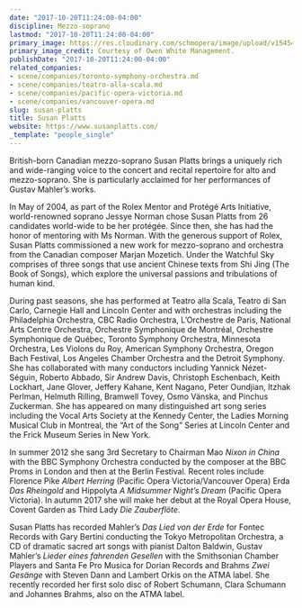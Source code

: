 ```yaml
---
date: "2017-10-20T11:24:00-04:00"
discipline: Mezzo-soprano
lastmod: "2017-10-20T11:24:00-04:00"
primary_image: https://res.cloudinary.com/schmopera/image/upload/v1545409169/media/webhook-uploads/1508512922645/DSC01787.jpg.jpg
primary_image_credit: Courtesy of Owen White Management.
publishDate: "2017-10-20T11:24:00-04:00"
related_companies:
- scene/companies/toronto-symphony-orchestra.md
- scene/companies/teatro-alla-scala.md
- scene/companies/pacific-opera-victoria.md
- scene/companies/vancouver-opera.md
slug: susan-platts
title: Susan Platts
website: https://www.susanplatts.com/
_template: "people_single"
---
```


British-born Canadian mezzo-soprano Susan Platts brings a uniquely rich and wide-ranging voice to the concert and recital repertoire for alto and mezzo-soprano. She is particularly acclaimed for her performances of Gustav Mahler’s works.

In May of 2004, as part of the Rolex Mentor and Protégé Arts Initiative, world-renowned soprano Jessye Norman chose Susan Platts from 26 candidates world-wide to be her protégée. Since then, she has had the honor of mentoring with Ms Norman. With the generous support of Rolex, Susan Platts commissioned a new work for mezzo-soprano and orchestra from the Canadian composer Marjan Mozetich. Under the Watchful Sky comprises of three songs that use ancient Chinese texts from Shi Jing (The Book of Songs), which explore the universal passions and tribulations of human kind.

During past seasons, she has performed at Teatro alla Scala, Teatro di San Carlo, Carnegie Hall and Lincoln Center and with orchestras including the Philadelphia Orchestra, CBC Radio Orchestra, L’Orchestre de Paris, National Arts Centre Orchestra, Orchestre Symphonique de Montréal, Orchestre Symphonique de Québec, Toronto Symphony Orchestra, Minnesota Orchestra, Les Violons du Roy, American Symphony Orchestra, Oregon Bach Festival, Los Angeles Chamber Orchestra and the Detroit Symphony. She has collaborated with many conductors including Yannick Nézet-Séguin, Roberto Abbado, Sir Andrew Davis, Christoph Eschenbach, Keith Lockhart, Jane Glover, Jeffery Kahane, Kent Nagano, Peter Oundjian, Itzhak Perlman, Helmuth Rilling, Bramwell Tovey, Osmo Vänska, and Pinchus Zuckerman. She has appeared on many distinguished art song series including the Vocal Arts Society at the Kennedy Center, the Ladies Morning Musical Club in Montreal, the “Art of the Song” Series at Lincoln Center and the Frick Museum Series in New York.

In summer 2012 she sang 3rd Secretary to Chairman Mao *Nixon in China* with the BBC Symphony Orchestra conducted by the composer at the BBC Proms in London and then at the Berlin Festival. Recent roles include Florence Pike *Albert Herring* (Pacific Opera Victoria/Vancouver Opera) Erda *Das Rheingold* and Hippolyta *A Midsummer Night’s Dream* (Pacific Opera Victoria). In autumn 2017 she will make her debut at the Royal Opera House, Covent Garden as Third Lady *Die Zauberflöte*.

Susan Platts has recorded Mahler’s *Das Lied von der Erde* for Fontec Records with Gary Bertini conducting the Tokyo Metropolitan Orchestra, a CD of dramatic sacred art songs with pianist Dalton Baldwin, Gustav Mahler’s *Lieder eines fahrenden Gesellen* with the Smithsonian Chamber Players and Santa Fe Pro Musica for Dorian Records and Brahms *Zwei Gesänge* with Steven Dann and Lambert Orkis on the ATMA label. She recently recorded her first solo disc of Robert Schumann, Clara Schumann and Johannes Brahms, also on the ATMA label.
